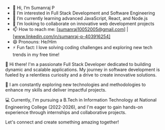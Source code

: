 - 👋 Hi, I’m Sumanraj P
- 👀 I’m interested in Full Stack Development and Software Engineering
- 🌱 I’m currently learning advanced JavaScript, React, and Node.js
- 💞️ I’m looking to collaborate on innovative web development projects
- 📫 How to reach me: [sumanraj10052005@gmail.com] | [www.linkedin.com/in/sumanraj-p-403916254]
- 😄 Pronouns: He/Him
- ⚡ Fun fact: I love solving coding challenges and exploring new tech trends in my free time!


👋 Hi there! I'm a passionate Full Stack Developer dedicated to building dynamic and scalable applications. My journey in software development is fueled by a relentless curiosity and a drive to create innovative solutions.

🚀 I am constantly exploring new technologies and methodologies to enhance my skills and deliver impactful projects.

💻 Currently, I'm pursuing a B.Tech in Information Technology at National Engineering College (2022-2026), and I'm eager to gain hands-on experience through internships and collaborative projects.

Let's connect and create something amazing together!
